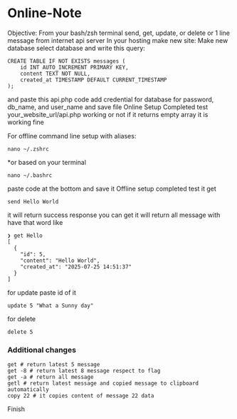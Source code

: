 # Online-Note

Objective: From your bash/zsh terminal send, get, update, or delete or 1 line message from internet api server
In your hosting make new site:
Make new database
select database and write this query:
```
CREATE TABLE IF NOT EXISTS messages (
    id INT AUTO_INCREMENT PRIMARY KEY,
    content TEXT NOT NULL,
    created_at TIMESTAMP DEFAULT CURRENT_TIMESTAMP
);
```
and paste this api.php code add credential for database for password, db_name, and user_name and save file
Online Setup Completed test your_website_url/api.php working or not if it returns empty array it is working fine

For offline command line setup with aliases:
```
nano ~/.zshrc
```
*or based on your terminal
```
nano ~/.bashrc
```
paste code at the bottom and save it
Offline setup completed
test it get 
```
send Hello World
```
it will return success response 
you can get it will return all message with have that word like
```
❯ get Hello
[
  {
    "id": 5,
    "content": "Hello World",
    "created_at": "2025-07-25 14:51:37"
  }
]
```
for update paste id of it
```
update 5 "What a Sunny day"
```
for delete 
```
delete 5
```

### Additional changes
```
get # return latest 5 message
get -8 # return latest 8 message respect to flag
get -a # return all message
getl # return latest message and copied message to clipboard automatically
copy 22 # it copies content of message 22 data
``` 
Finish
